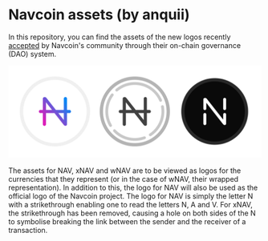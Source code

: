# Navcoin assets (by anquii)
In this repository, you can find the assets of the new logos recently [accepted](https://navexplorer.com/dao/consultation/e8bc48865162dc2f4fbac52b7d71835730aad5d43bbc8c3f84fc3576f27ea7e2) by Navcoin's community through their on-chain governance (DAO) system. 

![](navcoin-logos.png)

The assets for NAV, xNAV and wNAV are to be viewed as logos for the currencies that they represent (or in the case of wNAV, their wrapped representation). In addition to this, the logo for NAV will also be used as the official logo of the Navcoin project. The logo for NAV is simply the letter N with a strikethrough enabling one to read the letters N, A and V. For xNAV, the strikethrough has been removed, causing a hole on both sides of the N to symbolise breaking the link between the sender and the receiver of a transaction.
